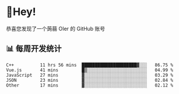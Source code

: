 # 👋Hey!
恭喜您发现了一个蒟蒻 OIer 的 GitHub 账号

## 📊 每周开发统计
<!--START_SECTION:waka-->
```text
C++          11 hrs 56 mins  █████████████████████▓░░░   86.75 % 
Vue.js       41 mins         █▒░░░░░░░░░░░░░░░░░░░░░░░   04.99 % 
JavaScript   27 mins         ▓░░░░░░░░░░░░░░░░░░░░░░░░   03.29 % 
JSON         23 mins         ▓░░░░░░░░░░░░░░░░░░░░░░░░   02.84 % 
Other        17 mins         ▓░░░░░░░░░░░░░░░░░░░░░░░░   02.12 % 
```
<!--END_SECTION:waka-->
